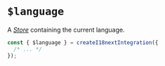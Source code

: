 # `$language` <Badge text="since v23.2.0" />

A [_Store_](https://effector.dev/docs/api/effector/store) containing the current language.

```ts
const { $language } = createI18nextIntegration({
  /* ... */
});
```
